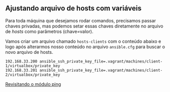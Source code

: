 ## Ajustando arquivo de hosts com variáveis

Para toda máquina que desejamos rodar comandos, precisamos passar chaves privadas, mas podemos setar essas chaves diretamente no arquivo de _hosts_ como parâmetros (chave=valor).

Vamos criar um arquivo chamado `hosts-clients` com o conteúdo abaixo e logo após alterarmos nosso conteúdo no arquivo `ansible.cfg` para buscar o novo arquivo de hosts.

```shell
192.168.33.200 ansible_ssh_private_key_file=.vagrant/machines/client-1/virtualbox/private_key
192.168.33.201 ansible_ssh_private_key_file=.vagrant/machines/client-2/virtualbox/private_key
```

[Revisitando o módulo ping](ping.md)